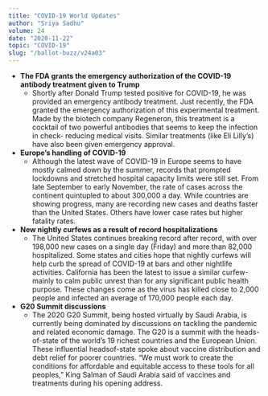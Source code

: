 ```yaml
---
title: "COVID-19 World Updates"
author: "Sriya Sadhu"
volume: 24
date: "2020-11-22"
topic: "COVID-19"
slug: "/ballot-buzz/v24a03"
---
```


* **The FDA grants the emergency authorization of the COVID-19 antibody treatment given to Trump**
    + Shortly after Donald Trump tested positive for COVID-19, he was provided an emergency antibody treatment. Just recently, the FDA granted the emergency authorization of this experimental treatment. Made by the biotech company Regeneron, this treatment is a cocktail of two powerful antibodies that seems to keep the infection in check- reducing medical visits. Similar treatments (like Eli Lilly’s) have also been given emergency approval.
* **Europe’s handling of COVID-19**
    + Although the latest wave of COVID-19 in Europe seems to have mostly calmed down by the summer, records that prompted lockdowns and stretched hospital capacity limits were still set. From late September to early November, the rate of cases across the continent quintupled to about 300,000 a day. While countries are showing progress, many are recording new cases and deaths faster than the United States. Others have lower case rates but higher fatality rates.
* **New nightly curfews as a result of record hospitalizations**
    + The United States continues breaking record after record, with over 198,000 new cases on a single day (Friday) and more than 82,000 hospitalized. Some states and cities hope that nightly curfews will help curb the spread of COVID-19 at bars and other nightlife activities. California has been the latest to issue a similar curfew- mainly to calm public unrest than for any significant public health purpose. These changes come as the virus has killed close to 2,000 people and infected an average of 170,000 people each day.
* **G20 Summit discussions**
    + The 2020 G20 Summit, being hosted virtually by Saudi Arabia, is currently being dominated by discussions on tackling the pandemic and related economic damage. The G20 is a summit with the heads-of-state of the world’s 19 richest countries and the European Union. These influential headsof-state spoke about vaccine distribution and debt relief for poorer countries. “We must work to create the conditions for affordable and equitable access to these tools for all peoples,” King Salman of Saudi Arabia said of vaccines and treatments during his opening address.